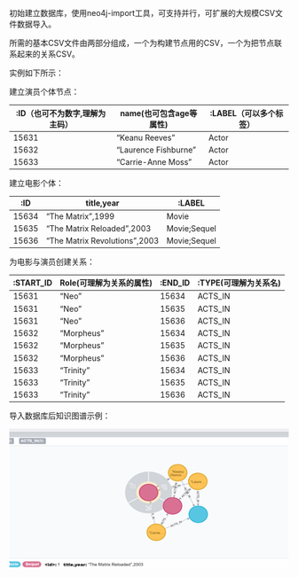 初始建立数据库，使用neo4j-import工具，可支持并行，可扩展的大规模CSV文件数据导入。

所需的基本CSV文件由两部分组成，一个为构建节点用的CSV，一个为把节点联系起来的关系CSV。

实例如下所示：

建立演员个体节点：

| :ID（也可不为数字,理解为主码） | name(也可包含age等属性) | :LABEL（可以多个标签） |
| ------------------------------ | ----------------------- | ---------------------- |
| 15631                          | “Keanu Reeves”          | Actor                  |
| 15632                          | “Laurence Fishburne”    | Actor                  |
| 15633                          | “Carrie-Anne Moss”      | Actor                  |

 

建立电影个体：

| :ID   | title,year                    | :LABEL       |
| ----- | ----------------------------- | ------------ |
| 15634 | “The Matrix”,1999             | Movie        |
| 15635 | “The Matrix Reloaded”,2003    | Movie;Sequel |
| 15636 | “The Matrix Revolutions”,2003 | Movie;Sequel |

 

为电影与演员创建关系：

| :START_ID | Role(可理解为关系的属性) | :END_ID | :TYPE(可理解为关系名) |
| --------- | ------------------------ | ------- | --------------------- |
| 15631     | “Neo”                    | 15634   | ACTS_IN               |
| 15631     | “Neo”                    | 15635   | ACTS_IN               |
| 15631     | “Neo”                    | 15636   | ACTS_IN               |
| 15632     | “Morpheus”               | 15634   | ACTS_IN               |
| 15632     | “Morpheus”               | 15635   | ACTS_IN               |
| 15632     | “Morpheus”               | 15636   | ACTS_IN               |
| 15633     | “Trinity”                | 15634   | ACTS_IN               |
| 15633     | “Trinity”                | 15635   | ACTS_IN               |
| 15633     | “Trinity”                | 15636   | ACTS_IN               |

 

导入数据库后知识图谱示例：

![1553777652173](README.assets/1553777652173.png)